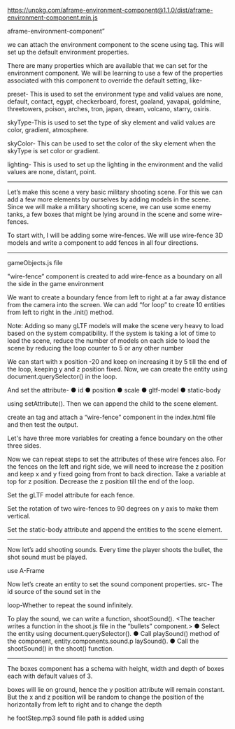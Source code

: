 
https://unpkg.com/aframe-environment-component@1.1.0/dist/aframe-environment-component.min.js



aframe-environment-component”


we can attach the environment component to the scene using <a-entity> tag.
This will set up the default environment properties.
  
  
  
  There are many properties which are available that we can set for the environment component. We will be learning to use a few of the properties associated with this component to override the default setting, like-
  
  
  preset- This is used to set the environment type and valid values are none, default, contact, egypt, checkerboard, forest, goaland, yavapai, goldmine, threetowers, poison, arches, tron, japan, dream, volcano, starry, osiris.
  
  
  skyType-This is used to set the type of sky element and valid values are color, gradient, atmosphere.
  
skyColor- This can be used to set the color of the sky element when the skyType is set color or gradient.
  
lighting- This is used to set up the lighting in the environment and the valid values are none, distant, point.
*********************************
  
  
  Let’s make this scene a very basic military shooting scene.
For this we can add a few more elements by ourselves by adding models in the scene.
Since we will make a military shooting scene, we can use some enemy tanks, a few boxes that might be lying around in the scene and some wire-fences.
  
  
  To start with, I will be adding some wire-fences. We will use wire-fence 3D models and write a component to add fences in all four directions.
  *******************************************************
  
  
  
  gameObjects.js file
  
  
  
  "wire-fence” component is created to add wire-fence as a boundary on all the side in the game environment
  
  We want to create a boundary fence from left to right at a far away distance from the camera into the screen.
We can add “for loop” to create 10 entities from left to right in the .init() method.
  
  
  Note: Adding so many gLTF models will make the scene very heavy to load based on the system compatibility. If the system is taking a lot of time to load the scene, reduce the number of models on each side to load the scene by reducing the loop counter to 5 or any other number
  
  
  We can start with x position -20 and keep on increasing it by 5 till the end of the loop, keeping y and z position fixed.
Now, we can create the entity using document.querySelector() in the loop.
  
  And set the attribute- ● id
● position
● scale
● gltf-model
  ● static-body
  
using setAttribute().
Then we can append the child to the
scene element.
  
  
 create an  <a-entity> tag and attach a “wire-fence” component in the index.html file and then test the output.
    
  Let's have three more variables for creating a fence boundary on the other three sides.
  
  
  Now we can repeat steps to set the attributes of these wire fences also.
For the fences on the left and right side, we will need to increase the z position and keep x and y fixed going from front to back direction.
Take a variable at top for z position.
Decrease the z position till the end of the loop.
  
  
  Set the gLTF model attribute for each fence.
  
  
  Set the rotation of two wire-fences to 90 degrees on y axis to make them vertical.
  
  Set the static-body attribute and append the entities to the scene element.
  
  *********************************
  Now let’s add shooting sounds. Every time the player shoots the bullet, the shot sound must be played.

  use A-Frame <audio> in asset management, <a-assets>.
In <audio>, we can give the id to the audio asset and set the src of the sound.
  
  Now let’s create an entity to set the sound component properties.
src- The id source of the sound set in the <audio> asset.
poolSize- Number of times the sound can be played simultaneously.
autoplay- Whether to play sound automatically or not.
volume- volume of the sound.
  
  loop-Whether to repeat the sound infinitely.
  
  
  
  To play the sound, we can write a function, shootSound().
<The teacher writes a function in the shoot.js file in the “bullets” component.>
● Select the entity using document.querySelector().
● Call playSound() method of the component, entity.components.sound.p laySound().
● Call the shootSound() in the shoot() function.
  
  
  **********************
  
  The boxes component has a schema with height, width and depth of boxes each with default values of 3.
  
  boxes will lie on ground, hence the y position attribute will remain constant. But the x and z position will be random to change the position of the horizontally from left to right and to change the depth
  
  he footStep.mp3 sound file path is added using <audio> in <a-assets>
  
  
    
  
  
  
